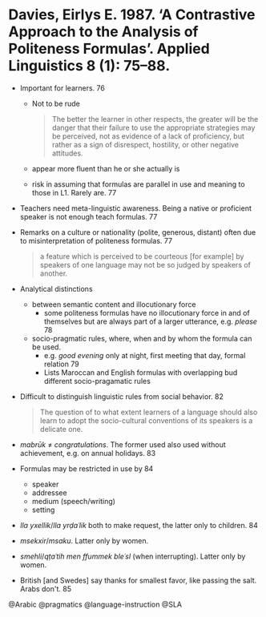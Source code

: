 # Davies, Eirlys E. 1987. ‘A Contrastive Approach to the Analysis of Politeness Formulas’. Applied Linguistics 8 (1): 75–88.

- Important for learners. 76
  - Not to be rude

    > The better the learner in other respects, the greater will be the danger that their failure to use the appropriate strategies may be perceived, not as evidence of a lack of proficiency, but rather as a sign of disrespect, hostility, or other negative attitudes. 

  - appear more fluent than he or she actually is
  - risk in assuming that formulas are parallel in use and meaning to those in L1. Rarely are. 77

- Teachers need meta-linguistic awareness. Being a native or proficient speaker is not enough teach formulas. 77

- Remarks on a culture or nationality (polite, generous, distant) often due to misinterpretation of politeness formulas. 77

  > a feature which is perceived to be courteous [for example] by speakers of one language may not be so judged by speakers of another.

- Analytical distinctions
  - between semantic content and illocutionary force
    - some politeness formulas have no illocutionary force in and of themselves but are always part of a larger utterance, e.g. *please* 78  
  - socio-pragmatic rules, where, when and by whom the formula can be used.
    - e.g. *good evening* only at night, first meeting that day, formal relation 79
    - Lists Maroccan and English formulas with overlapping bud different socio-pragamatic rules

- Difficult to distinguish linguistic rules from social behavior. 82

  > The question of to what extent learners of a language should also learn to adopt the socio-cultural conventions of its speakers is a delicate one.

- *mabrūk* ≠ *congratulations*. The former used also used without achievement, e.g. on annual holidays. 83

- Formulas may be restricted in use by 84
  - speaker
  - addressee
  - medium (speech/writing)
  - setting

- *lla yxellik*/*lla yrḍaʿlik* both to make request, the latter only to children. 84

- *msekxir*/*msaku*. Latter only by women. 
- *smehli*/*qṭaʿtih men ffummek bleʿsl* (when interrupting). Latter only by women. 

- British [and Swedes] say thanks for smallest favor, like passing the salt. Arabs don't. 85

@Arabic
@pragmatics
@language-instruction
@SLA
